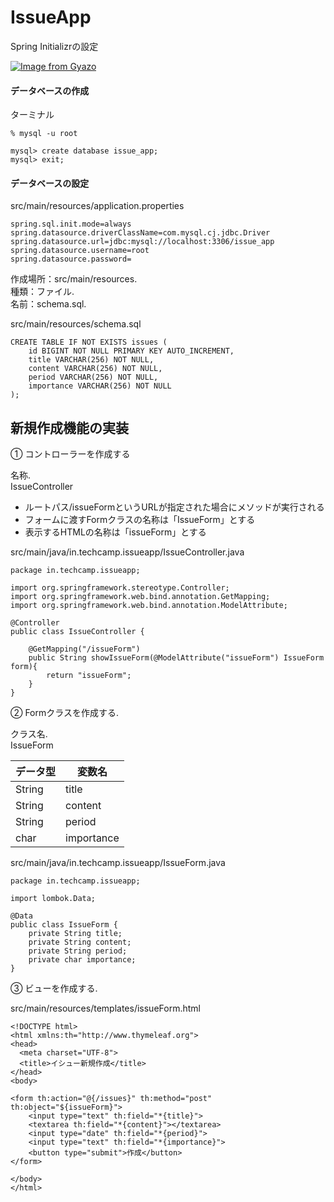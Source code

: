 # IssueApp
Spring Initializrの設定

[![Image from Gyazo](https://i.gyazo.com/4db2c06e5b46efa0d3bba001dc6e1258.png)](https://gyazo.com/4db2c06e5b46efa0d3bba001dc6e1258)


#### データベースの作成

ターミナル
```
% mysql -u root

mysql> create database issue_app;
mysql> exit;
```
#### データベースの設定

src/main/resources/application.properties
```
spring.sql.init.mode=always
spring.datasource.driverClassName=com.mysql.cj.jdbc.Driver
spring.datasource.url=jdbc:mysql://localhost:3306/issue_app
spring.datasource.username=root
spring.datasource.password=
```

作成場所：src/main/resources.  
種類：ファイル.  
名前：schema.sql.  

src/main/resources/schema.sql
```
CREATE TABLE IF NOT EXISTS issues (
    id BIGINT NOT NULL PRIMARY KEY AUTO_INCREMENT,
    title VARCHAR(256) NOT NULL,
    content VARCHAR(256) NOT NULL,
    period VARCHAR(256) NOT NULL,
    importance VARCHAR(256) NOT NULL
);
```

## 新規作成機能の実装

① コントローラーを作成する  

名称.  
IssueController


- ルートパス/issueFormというURLが指定された場合にメソッドが実行される
- フォームに渡すFormクラスの名称は「IssueForm」とする
- 表示するHTMLの名称は「issueForm」とする

src/main/java/in.techcamp.issueapp/IssueController.java
```
package in.techcamp.issueapp;

import org.springframework.stereotype.Controller;
import org.springframework.web.bind.annotation.GetMapping;
import org.springframework.web.bind.annotation.ModelAttribute;

@Controller
public class IssueController {

    @GetMapping("/issueForm")
    public String showIssueForm(@ModelAttribute("issueForm") IssueForm form){
        return "issueForm";
    }
}
```


② Formクラスを作成する.  

クラス名.  
IssueForm


| データ型 |	変数名 |
---- | ----
| String |	title |
| String |	content |
| String |	period |
| char	| importance |

src/main/java/in.techcamp.issueapp/IssueForm.java
```
package in.techcamp.issueapp;

import lombok.Data;

@Data
public class IssueForm {
    private String title;
    private String content;
    private String period;
    private char importance;
}
```

③ ビューを作成する.  

src/main/resources/templates/issueForm.html
```
<!DOCTYPE html>
<html xmlns:th="http://www.thymeleaf.org">
<head>
  <meta charset="UTF-8">
  <title>イシュー新規作成</title>
</head>
<body>

<form th:action="@{/issues}" th:method="post" th:object="${issueForm}">
    <input type="text" th:field="*{title}">
    <textarea th:field="*{content}"></textarea>
    <input type="date" th:field="*{period}">
    <input type="text" th:field="*{importance}">
    <button type="submit">作成</button>
</form>

</body>
</html>
```

